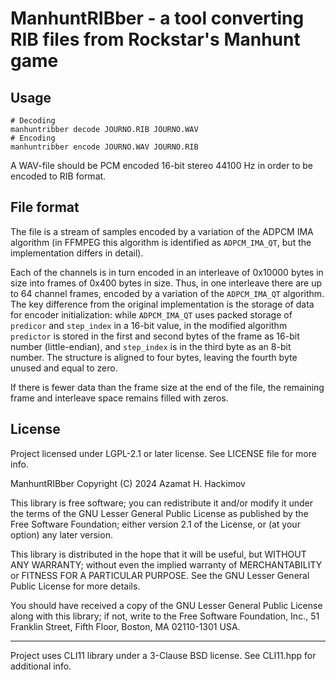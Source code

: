 # ManhuntRIBber - a tool converting RIB files from Rockstar's Manhunt game

## Usage

```shell
# Decoding
manhuntribber decode JOURNO.RIB JOURNO.WAV
# Encoding
manhuntribber encode JOURNO.WAV JOURNO.RIB
```

A WAV-file should be PCM encoded 16-bit stereo 44100 Hz in order to be encoded
to RIB format.

## File format

The file is a stream of samples encoded by a variation of the ADPCM IMA
algorithm (in FFMPEG this algorithm is identified as `ADPCM_IMA_QT`, but the
implementation differs in detail).

Each of the channels is in turn encoded in an interleave of 0x10000 bytes in
size into frames of 0x400 bytes in size. Thus, in one interleave there are up
to 64 channel frames, encoded by a variation of the `ADPCM_IMA_QT` algorithm.
The key difference from the original implementation is the storage of data for
encoder initialization: while `ADPCM_IMA_QT` uses packed storage of `predicor`
and `step_index` in a 16-bit value, in the modified algorithm `predictor` is
stored in the first and second bytes of the frame as 16-bit number
(little-endian), and `step_index` is in the third byte as an 8-bit number.
The structure is aligned to four bytes, leaving the fourth byte unused and
equal to zero.

If there is fewer data than the frame size at the end of the file, the
remaining frame and interleave space remains filled with zeros.

## License

Project licensed under LGPL-2.1 or later license. See LICENSE file for more info.

ManhuntRIBber
Copyright (C) 2024  Azamat H. Hackimov

This library is free software; you can redistribute it and/or modify it under
the terms of the GNU Lesser General Public License as published by the Free
Software Foundation; either version 2.1 of the License, or (at your option)
any later version.

This library is distributed in the hope that it will be useful, but WITHOUT
ANY WARRANTY; without even the implied warranty of MERCHANTABILITY or FITNESS
FOR A PARTICULAR PURPOSE. See the GNU Lesser General Public License for more
details.

You should have received a copy of the GNU Lesser General Public License along
with this library; if not, write to the Free Software Foundation, Inc., 51
Franklin Street, Fifth Floor, Boston, MA 02110-1301 USA.

----

Project uses CLI11 library under a 3-Clause BSD license. See CLI11.hpp for
additional info.



